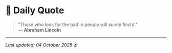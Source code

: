 # 📜 Daily Quote

> "Those who look for the bad in people will surely find it."  
> — **Abraham Lincoln**

---

_Last updated: 04 October 2025 ⏳_
